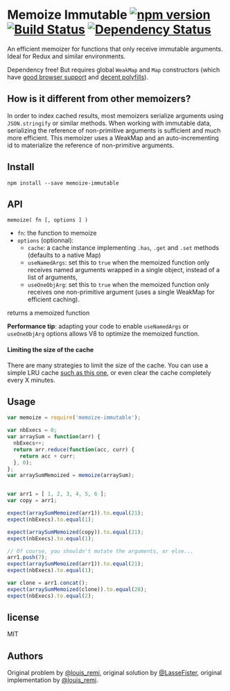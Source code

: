 # Memoize Immutable [![npm version](https://badge.fury.io/js/memoize-immutable.svg)](https://badge.fury.io/js/memoize-immutable) [![Build Status](https://travis-ci.org/louisremi/memoize-immutable.svg?branch=master)](https://travis-ci.org/louisremi/memoize-immutable) [![Dependency Status](https://david-dm.org/louisremi/memoize-immutable.svg)](https://david-dm.org/louisremi/memoize-immutable)

An efficient memoizer for functions that only receive immutable arguments. Ideal for Redux and similar environments.

Dependency free! But requires global `WeakMap` and `Map` constructors
(which have [good browser support](https://kangax.github.io/compat-table/es6/#test-Map)
and [decent polyfills](https://github.com/WebReflection/es6-collections)).

## How is it different from other memoizers?

In order to index cached results, most memoizers serialize arguments using `JSON.stringify` or similar methods.
When working with immutable data, serializing the reference of non-primitive arguments is sufficient and much more efficient.
This memoizer uses a WeakMap and an auto-incrementing id to materialize the reference of non-primitive arguments.

## Install

    npm install --save memoize-immutable

## API

    memoize( fn [, options ] )

- `fn`: the function to memoize
- `options` (optionnal):
  - `cache`: a cache instance implementing `.has`, `.get` and `.set` methods (defaults to a native Map)
  - `useNamedArgs`: set this to `true` when the memoized function only receives named arguments wrapped in a single object,
    instead of a list of arguments,
  - `useOneObjArg`: set this to `true` when the memoized function only receives one non-primitive argument
    (uses a single WeakMap for efficient caching).

returns a memoized function

**Performance tip**: adapting your code to enable `useNamedArgs` or `useOneObjArg` options allows V8 to optimize the memoized function.

#### Limiting the size of the cache

There are many strategies to limit the size of the cache.
You can use a simple LRU cache [such as this one](https://gist.github.com/louisremi/ed1f8357642be8ecc4a88a78e4fd9870),
or even clear the cache completely every X minutes.

## Usage

```javascript
var memoize = require('memoize-immutable');

var nbExecs = 0;
var arraySum = function(arr) {
  nbExecs++;
  return arr.reduce(function(acc, curr) {
    return acc + curr;
  }, 0);
};
var arraySumMemoized = memoize(arraySum);


var arr1 = [ 1, 2, 3, 4, 5, 6 ];
var copy = arr1;

expect(arraySumMemoized(arr1)).to.equal(21);
expect(nbExecs).to.equal(1);

expect(arraySumMemoized(copy)).to.equal(21);
expect(nbExecs).to.equal(1);

// Of course, you shouldn't mutate the arguments, or else...
arr1.push(7);
expect(arraySumMemoized(arr1)).to.equal(21);
expect(nbExecs).to.equal(1);

var clone = arr1.concat();
expect(arraySumMemoized(clone)).to.equal(28);
expect(nbExecs).to.equal(2);
```

## license

MIT

## Authors

Original problem by [@louis_remi](https://twitter.com/louis_remi),
original solution by [@LasseFister](https://twitter.com/lassefister),
original implementation by [@louis_remi](https://twitter.com/louis_remi).
